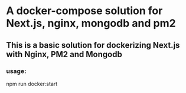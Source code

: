 # A docker-compose solution for Next.js, nginx, mongodb and pm2

## This is a basic solution for dockerizing Next.js with Nginx, PM2 and Mongodb

### usage:
npm run docker:start


